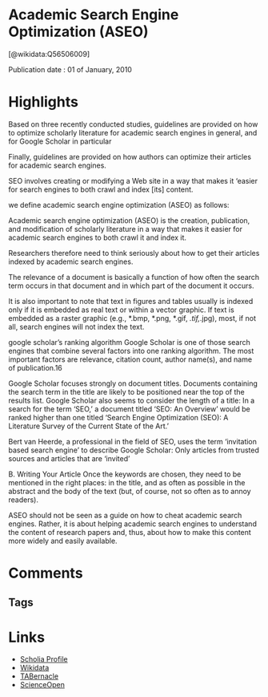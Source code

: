 
Academic Search Engine Optimization (ASEO)
==========================================
  
  [@wikidata:Q56506009]  
  
Publication date : 01 of January, 2010  

# Highlights

Based on three recently conducted studies, guidelines are
provided on how to optimize scholarly literature for academic search engines in
general, and for Google Scholar in particular

Finally, guidelines are provided on how authors can optimize their articles for academic search
engines.


SEO involves creating or modifying a Web site in a way
that makes it ‘easier for search engines to both crawl and index [its] content.

we define academic search engine optimization (ASEO) as follows:

Academic search engine optimization (ASEO) is the creation, publication, and modification of scholarly literature in a way that makes it easier for academic search engines to both crawl it and index it.

Researchers therefore need to think seriously about how to get their articles indexed by academic search engines.


The relevance of a document is basically a function of how often the
search term occurs in that document and in which part of the document it occurs.

It is also important to note that text in figures and tables usually is
indexed only if it is embedded as real text or within a vector graphic.
If text is embedded as a raster graphic (e.g., *.bmp, *.png, *.gif, *.tif,*.jpg), most, if not all, search engines will not index the text.

google scholar’s ranking algorithm
Google Scholar is one of those search engines that combine several factors into one ranking algorithm. The most important factors are relevance, citation count, author name(s), and name of publication.16

Google Scholar focuses strongly on document titles. Documents containing the search term in the title are likely to be positioned near the top
of the results list. Google Scholar also seems to consider the length of a
title: In a search for the term ‘SEO,’ a document titled ‘SEO: An Overview’ would be ranked higher than one titled ‘Search Engine Optimization (SEO): A Literature Survey of the Current State of the Art.’


Bert van Heerde, a professional in the field of SEO, uses the term
‘invitation based search engine’ to describe Google Scholar: Only articles
from trusted sources and articles that are ‘invited’


B. Writing Your Article
Once the keywords are chosen, they need to be mentioned in the
right places: in the title, and as often as possible in the abstract and the
body of the text (but, of course, not so often as to annoy readers).

ASEO should not be seen as a guide on how to cheat academic search
engines. Rather, it is about helping academic search engines to understand the content of research papers and, thus, about how to make this
content more widely and easily available.

# Comments

## Tags

# Links
  
 * [Scholia Profile](https://scholia.toolforge.org/work/Q56506009)  
 * [Wikidata](https://www.wikidata.org/wiki/Q56506009)  
 * [TABernacle](https://tabernacle.toolforge.org/?#/tab/manual/Q56506009/P921%3BP4510)  
 * [ScienceOpen](https://www.scienceopen.com/search#('v'~3_'id'~''_'isExactMatch'~true_'context'~null_'kind'~77_'order'~0_'orderLowestFirst'~false_'query'~'Academic%20Search%20Engine%20Optimization%20%28ASEO%29'_'filters'~!*_'hideOthers'~false))  
